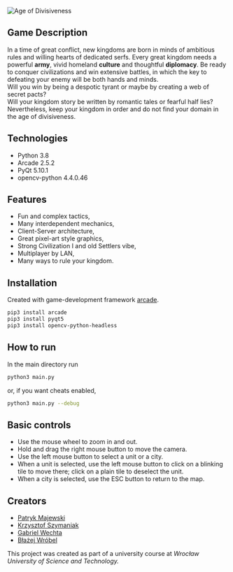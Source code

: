 ![Age of Divisiveness](https://github.com/bwcs99/PZ2020-2021/blob/main/resources/images/aod_logo.png?raw=true)

## Game Description
In a time of great conflict, new kingdoms are born in minds of ambitious rules and willing hearts of dedicated serfs. 
Every great kingdom needs a powerful **army**, vivid homeland **culture** and thoughtful **diplomacy**.
Be ready to conquer civilizations and win extensive battles, in which the key to defeating your enemy will be both hands and minds.  
Will you win by being a despotic tyrant or maybe by creating a web of secret pacts?  
Will your kingdom story be written by romantic tales or fearful half lies?  
Nevertheless, keep your kingdom in order and do not find your domain in the age of divisiveness.

## Technologies
* Python 3.8
* Arcade 2.5.2
* PyQt 5.10.1
* opencv-python 4.4.0.46

## Features
* Fun and complex tactics,
* Many interdependent mechanics,
* Client-Server architecture,
* Great pixel-art style graphics,
* Strong Civilization I and old Settlers vibe,
* Multiplayer by LAN,
* Many ways to rule your kingdom.

## Installation
Created with game-development framework [arcade](https://arcade.academy/).

```bash
pip3 install arcade
pip3 install pyqt5
pip3 install opencv-python-headless
```

## How to run
In the main directory run
```bash
python3 main.py
```
or, if you want cheats enabled,
```bash
python3 main.py --debug
```

## Basic controls
- Use the mouse wheel to zoom in and out.
- Hold and drag the right mouse button to move the camera.
- Use the left mouse button to select a unit or a city.
- When a unit is selected, use the left mouse button to click on a blinking tile to move there; click on a plain tile to deselect the unit.
- When a city is selected, use the ESC button to return to the map.

## Creators
* [Patryk Majewski](https://github.com/chceswieta)
* [Krzysztof Szymaniak](https://github.com/krzysztof-szymaniak)
* [Gabriel Wechta](https://github.com/GabrielWechta)
* [Błażej Wróbel](https://github.com/bwcs99)

This project was created as part of a university course at *Wrocław University of Science and Technology.*